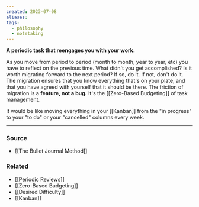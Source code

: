 ```yaml
---
created: 2023-07-08
aliases: 
tags:
  - philosophy
  - notetaking
---
```

**A periodic task that reengages you with your work.**

As you move from period to period (month to month, year to year, etc) you have to reflect on the previous time. What didn't you get accomplished? Is it worth migrating forward to the next period? If so, do it. If not, don't do it. The migration ensures that you know everything that's on your plate, and that you have agreed with yourself that it should be there. The friction of migration is a **feature, not a bug.** It's the [[Zero-Based Budgeting]] of task management.

It would be like moving everything in your [[Kanban]] from the "in progress" to your "to do" or your "cancelled" columns every week. 

****
### Source
- [[The Bullet Journal Method]]

### Related
- [[Periodic Reviews]]
- [[Zero-Based Budgeting]]
- [[Desired Difficulty]]
- [[Kanban]]